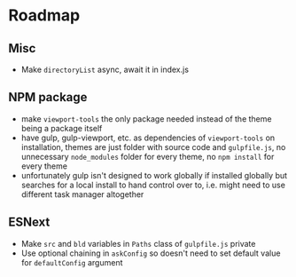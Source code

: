 # Roadmap

## Misc

- Make `directoryList` async, await it in index.js

## NPM package

- make `viewport-tools` the only package needed instead of the theme being a package itself
- have gulp, gulp-viewport, etc. as dependencies of `viewport-tools` on installation, themes are just folder with source code and `gulpfile.js`, no unnecessary `node_modules` folder for every theme, no `npm install` for every theme
- unfortunately gulp isn't designed to work globally if installed globally but searches for a local install to hand control over to, i.e. might need to use different task manager altogether

## ESNext

- Make `src` and `bld` variables in `Paths` class of `gulpfile.js` private
- Use optional chaining in `askConfig` so doesn't need to set default value for `defaultConfig` argument